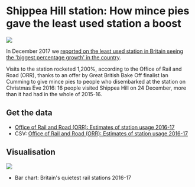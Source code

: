 # Shippea Hill station: How mince pies gave the least used station a boost

![](https://ichef-1.bbci.co.uk/news/660/cpsprodpb/5342/production/_93041312_geograph-1917829-by-ashley-dace.jpg)

In December 2017 we [reported on the least used station in Britain seeing the 'biggest percentage growth' in the country](http://www.bbc.co.uk/news/uk-england-42196835).

Visits to the station rocketed 1,200%, according to the Office of Rail and Road (ORR), thanks to an offer by Great British Bake Off finalist Ian Cumming to give mince pies to people who disembarked at the station on Christmas Eve 2016: 16 people visited Shippea Hill on 24 December, more than it had had in the whole of 2015-16.

## Get the data

* [Office of Rail and Road (ORR): Estimates of station usage 2016-17](https://github.com/BBC-Data-Unit/least-used-station/blob/master/estimates-of-station-usage-2016-17.xlsx)
* CSV: [Office of Rail and Road (ORR): Estimates of station usage 2016-17](https://github.com/BBC-Data-Unit/least-used-station/blob/master/estimates-of-station-usage-2016-17.csv)

## Visualisation

![](https://ichef.bbci.co.uk/news/624/cpsprodpb/16739/production/_99016919_quietstations_birmingham_q3wal-nc.png)

* Bar chart: Britain's quietest rail stations 2016-17


